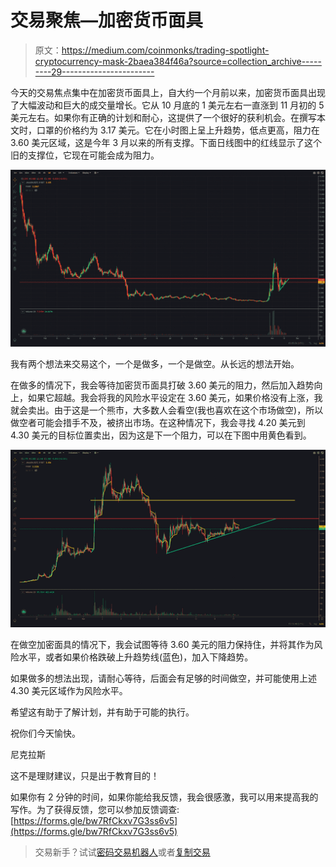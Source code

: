 # 交易聚焦—加密货币面具

> 原文：<https://medium.com/coinmonks/trading-spotlight-cryptocurrency-mask-2baea384f46a?source=collection_archive---------29----------------------->

今天的交易焦点集中在加密货币面具上，自大约一个月前以来，加密货币面具出现了大幅波动和巨大的成交量增长。它从 10 月底的 1 美元左右一直涨到 11 月初的 5 美元左右。如果你有正确的计划和耐心，这提供了一个很好的获利机会。在撰写本文时，口罩的价格约为 3.17 美元。它在小时图上呈上升趋势，低点更高，阻力在 3.60 美元区域，这是今年 3 月以来的所有支撑。下面日线图中的红线显示了这个旧的支撑位，它现在可能会成为阻力。

![](img/291255ae3b9bb9ee205f652392015740.png)

我有两个想法来交易这个，一个是做多，一个是做空。从长远的想法开始。

在做多的情况下，我会等待加密货币面具打破 3.60 美元的阻力，然后加入趋势向上，如果它超越。我会将我的风险水平设定在 3.60 美元，如果价格没有上涨，我就会卖出。由于这是一个熊市，大多数人会看空(我也喜欢在这个市场做空)，所以做空者可能会措手不及，被挤出市场。在这种情况下，我会寻找 4.20 美元到 4.30 美元的目标位置卖出，因为这是下一个阻力，可以在下图中用黄色看到。

![](img/4b67be083e33aa951f7539f688af6e83.png)

在做空加密面具的情况下，我会试图等待 3.60 美元的阻力保持住，并将其作为风险水平，或者如果价格跌破上升趋势线(蓝色)，加入下降趋势。

如果做多的想法出现，请耐心等待，后面会有足够的时间做空，并可能使用上述 4.30 美元区域作为风险水平。

希望这有助于了解计划，并有助于可能的执行。

祝你们今天愉快。

尼克拉斯

这不是理财建议，只是出于教育目的！

如果你有 2 分钟的时间，如果你能给我反馈，我会很感激，我可以用来提高我的写作。为了获得反馈，您可以参加反馈调查:[https://forms.gle/bw7RfCkxv7G3ss6v5](https://forms.gle/bw7RfCkxv7G3ss6v5)

> 交易新手？试试[密码交易机器人](/coinmonks/crypto-trading-bot-c2ffce8acb2a)或者[复制交易](/coinmonks/top-10-crypto-copy-trading-platforms-for-beginners-d0c37c7d698c)